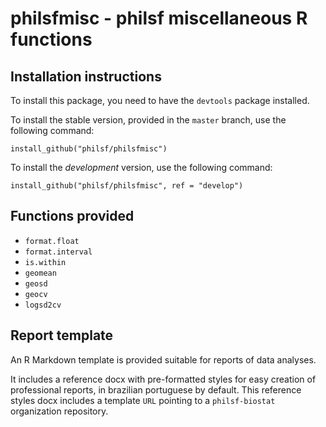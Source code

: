# philsfmisc - philsf miscellaneous R functions

## Installation instructions

To install this package, you need to have the `devtools` package installed.

To install the stable version, provided in the `master` branch, use the following command:

    install_github("philsf/philsfmisc")

To install the *development* version, use the following command:

    install_github("philsf/philsfmisc", ref = "develop")

## Functions provided

- `format.float`
- `format.interval`
- `is.within`
- `geomean`
- `geosd`
- `geocv`
- `logsd2cv`

## Report template

An R Markdown template is provided suitable for reports of data analyses.

It includes a reference docx with pre-formatted styles for easy creation of professional reports, in brazilian portuguese by default.
This reference styles docx includes a template `URL` pointing to a `philsf-biostat` organization repository.
